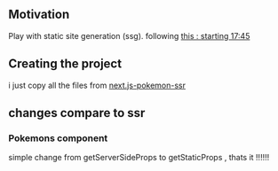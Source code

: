 <h2>Motivation</h2>
Play with static site generation (ssg). following <a href='https://www.youtube.com/watch?v=kdXKz1UWc3E'>this : starting 17:45<a>

<h2>Creating the project</h2>
i just copy all the files from <a href='https://github.com/NathanKr/next.js-pokemon-ssr'>next.js-pokemon-ssr</a>


<h2>changes compare to ssr</h2>

<h3>Pokemons component</h3>
simple change from getServerSideProps to getStaticProps , thats it !!!!!!

